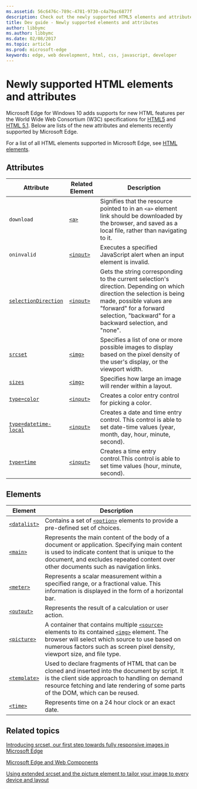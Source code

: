 ```yaml
---
ms.assetid: 56c6476c-789c-4781-9730-c4a79ac6877f
description: Check out the newly supported HTML5 elements and attributes for Microsoft Edge.
title: Dev guide - Newly supported elements and attributes
author: libbymc
ms.author: libbymc
ms.date: 02/08/2017
ms.topic: article
ms.prod: microsoft-edge
keywords: edge, web development, html, css, javascript, developer
---
```


# Newly supported HTML elements and attributes

Microsoft Edge for Windows 10 adds supports for new HTML features per the World Wide Web Consortium (W3C) specifications for [HTML5](http://go.microsoft.com/fwlink/p/?LinkId=203771) and [HTML 5.1](http://go.microsoft.com/fwlink/p/?LinkId=506795). Below are lists of the new attributes and elements recently supported by Microsoft Edge. 

For a list of all HTML elements supported in Microsoft Edge, see [HTML elements](https://developer.microsoft.com/en-us/microsoft-edge/platform/documentation/apireference/htmlelements/).

## Attributes

| Attribute     | Related Element | Description | 
|---------------|-----------------|-----------------|
`download` | [`<a>`](https://msdn.microsoft.com/en-us/library/ms535173(v=vs.85).aspx) | Signifies that the resource pointed to in an ``<a>`` element link should be downloaded by the browser, and saved as a local file, rather than navigating to it. |
`oninvalid`| [`<input>`](https://msdn.microsoft.com/en-us/library/ms535260(v=vs.85).aspx) | Executes a specified JavaScript alert when an input element is invalid.|
[`selectionDirection`](https://msdn.microsoft.com/library/mt587085) | [`<input>`](https://msdn.microsoft.com/en-us/library/ms535260(v=vs.85).aspx) |  Gets the string corresponding to the current selection's direction. Depending on which direction the selection is being made, possible values are "forward" for a forward selection, "backward" for a backward selection, and "none". | 
[`srcset`](https://msdn.microsoft.com/library/dn955124(v=vs.85).aspx) | [`<img>`](https://msdn.microsoft.com/en-us/library/ms535259(v=vs.85).aspx) | Specifies a list of one or more possible images to display based on the pixel density of the user's display, or the viewport width. |
[`sizes`](https://msdn.microsoft.com/library/mt599604(v=vs.85).aspx) | [`<img>`](https://msdn.microsoft.com/en-us/library/ms535259(v=vs.85).aspx) | Specifies how large an image will render within a layout.  |
[`type=color`](https://msdn.microsoft.com/en-us/library/mt668927(v=vs.85).aspx) | [`<input>`](https://msdn.microsoft.com/en-us/library/ms535260(v=vs.85).aspx) | Creates a color entry control for picking a color. | 
[`type=datetime-local`](https://msdn.microsoft.com/library/mt584200(v=vs.85)) | [`<input>`](https://msdn.microsoft.com/en-us/library/ms535260(v=vs.85).aspx) | Creates a date and time entry control. This control is able to set date-time values (year, month, day, hour, minute, second). | 
[`type=time`](https://msdn.microsoft.com/library/mt584201(v=vs.85).aspx) | [`<input>`](https://msdn.microsoft.com/en-us/library/ms535260(v=vs.85).aspx) | Creates a time entry control.This control is able to set time values (hour, minute, second). | 

## Elements

| Element  | Description | 
|-------------|-----------------|
[`<datalist>`](https://msdn.microsoft.com/library/hh772925(v=vs.85).aspx) | Contains a set of [``<option>``](https://msdn.microsoft.com/en-us/library/ms535877(v=vs.85).aspx) elements to provide a pre-defined set of choices. |
[`<main>`](https://msdn.microsoft.com/library/mt634542(v=vs.85).aspx) | Represents the main content of the body of a document or application. Specifying main content is used to indicate content that is unique to the document, and excludes repeated content over other documents such as navigation links.
[`<meter>`](https://msdn.microsoft.com/library/mt573149(v=vs.85).aspx) | Represents a scalar measurement within a specified range, or a fractional value. This information is displayed in the form of a horizontal bar.  |
[`<output>`](https://msdn.microsoft.com/en-us/library/mt732268(v=vs.85).aspx) | Represents the result of a calculation or user action. 
[`<picture>`](https://msdn.microsoft.com/library/mt574001(v=vs.85).aspx) | A container that contains multiple [``<source>``](https://msdn.microsoft.com/en-us/library/mt574269(v=vs.85).aspx) elements to its contained [``<img>``](https://msdn.microsoft.com/en-us/library/ms535259(v=vs.85).aspx) element. The browser will select which source to use based on numerous factors such as screen pixel density, viewport size, and file type.  | 
[`<template>`](https://msdn.microsoft.com/library/mt586693(v=vs.85).aspx) | Used to declare fragments of HTML that can be cloned and inserted into the document by script. It is the client side approach to handling on demand resource fetching and late rendering of some parts of the DOM, which can be reused. |
[`<time>`](https://msdn.microsoft.com/en-us/library/mt706248(v=vs.85).aspx) |Represents time on a 24 hour clock or an exact date. 


## Related topics

[Introducing srcset, our first step towards fully responsive images in Microsoft Edge](http://go.microsoft.com/fwlink/p/?LinkId=617030)

[Microsoft Edge and Web Components](https://blogs.windows.com/msedgedev/2015/07/15/microsoft-edge-and-web-components/)

[Using extended srcset and the picture element to tailor your image to every device and layout](https://blogs.windows.com/msedgedev/2015/10/07/using-extended-srcset-and-the-picture-element-to-tailor-your-image-to-every-device-and-layout/)

